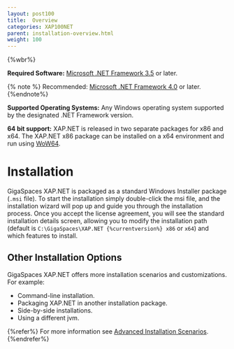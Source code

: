 ```yaml
---
layout: post100
title:  Overview
categories: XAP100NET
parent: installation-overview.html
weight: 100
---
```


{%wbr%}

**Required Software:** [Microsoft .NET Framework 3.5](http://msdn.microsoft.com/en-us/library/w0x726c2(v=vs.90).aspx) or later.

{% note %}
Recommended: [Microsoft .NET Framework 4.0](http://msdn.microsoft.com/en-us/library/w0x726c2(v=vs.100).aspx) or later.
{%endnote%}

**Supported Operating Systems:** Any Windows operating system supported by the designated .NET Framework version.

**64 bit support:** XAP.NET is released in two separate packages for x86 and x64. The XAP.NET x86 package can be installed on a x64 environment and run using [WoW64](http://msdn.microsoft.com/en-us/library/aa384249(VS.85).aspx).

#  Installation

GigaSpaces XAP.NET is packaged as a standard Windows Installer package (`.msi` file). To start the installation simply double-click the msi file, and the installation wizard will pop up and guide you through the installation process. Once you accept the license agreement, you will see the standard installation details screen, allowing you to modify the installation path (default is `C:\GigaSpaces\XAP.NET {%currentversion%} x86` or `x64`) and which features to install.

## Other Installation Options

GigaSpaces XAP.NET offers more installation scenarios and customizations. For example:

- Command-line installation.
- Packaging XAP.NET in another installation package.
- Side-by-side installations.
- Using a different jvm.

{%refer%}
For more information see [Advanced Installation Scenarios](./advanced-installation-scenarios.html).
{%endrefer%}
